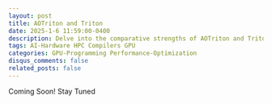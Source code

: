 ```yaml
---
layout: post
title: AOTriton and Triton
date: 2025-1-6 11:59:00-0400
description: Delve into the comparative strengths of AOTriton and Triton
tags: AI-Hardware HPC Compilers GPU
categories: GPU-Programming Performance-Optimization
disqus_comments: false
related_posts: false
---
```


Coming Soon! Stay Tuned
